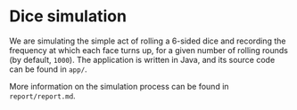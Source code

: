 
# Dice simulation

We are simulating the simple act of rolling a 6-sided dice
and recording the frequency at which each face turns up, for a
given number of rolling rounds (by default, `1000`). The application
is written in Java, and its source code can be found in `app/`.

More information on the simulation process can be found in
`report/report.md`.
